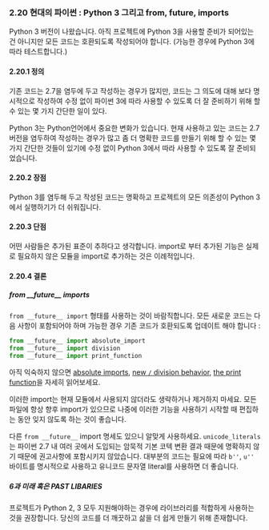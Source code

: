 <a id="s2.20-modern-python"></a>
<a id="modern-python"></a>
### 2.20 현대의 파이썬 : Python 3 그리고 from, __future__, imports

Python 3 버전이 나왔습니다. 아직 프로젝트에 Python 3을 사용할 준비가 되어있는 건 아니지만 모든 코드는 호환되도록 작성되어야 합니다. (가능한 경우에 Python 3에 따라 테스트합니다.)

<a id="s2.20.1-definition"></a>
#### 2.20.1 정의

기존 코드는 2.7을 염두에 두고 작성하는 경우가 많지만, 코드는 그 의도에 대해 보다 명시적으로 작성하여 수정 없이 파이썬 3에 따라 사용할 수 있도록 더 잘 준비하기 위해 할 수 있는 몇 가지 간단한 일이 있다.

Python 3는 Python언어에서 중요한 변화가 있습니다. 현재 사용하고 있는 코드는 2.7 버전을 염두하여 작성하는 경우가 많고 좀 더 명확한 코드를 만들기 위해 할 수 있는 몇 가지 간단한 것들이 있기에 수정 없이 Python 3에서 따라 사용할 수 있도록 잘 준비되었습니다.

<a id="s2.20.2-pros"></a>
#### 2.20.2 장점

Python 3를 염두해 두고 작성된 코드는 명확하고 프로젝트의 모든 의존성이 Python 3에서 실행하기가 더 쉬워집니다.

<a id="s2.20.3-cons"></a>
#### 2.20.3 단점

어떤 사람들은 추가된 표준이 추하다고 생각합니다. import로 부터 추가된 기능은 실제로 필요하지 않은 모듈을 import로 추가하는 것은 이례적입니다.

<a id="s2.20.4-decision"></a>
#### 2.20.4 결론

##### from \_\_future\_\_ imports

`from __future__ import` 형태를 사용하는 것이 바람직합니다. 모든 새로운 코드는 다음 사항이 포함되어야 하며 가능한 경우 기존 코드가 호환되도록 업데이트 해야 합니다 :

```python
from __future__ import absolute_import
from __future__ import division
from __future__ import print_function
```

아직 익숙하지 않으면  [absolute imports](https://www.python.org/dev/peps/pep-0328/), [new `/` division behavior](https://www.python.org/dev/peps/pep-0238/), [the print function](https://www.python.org/dev/peps/pep-3105/)을 자세히 읽어보세요.

이러한 import는 현재 모듈에서 사용되지 않더라도 생략하거나 제거하지 마세요. 모든 파일에 항상 향후 import가 있으므로 나중에 이러한 기능을 사용하기 시작할 때 편집하는 동안 잊지 않도록 하는 것이 좋습니다.

다른 `from __future__` import 명세도 있으니 알맞게 사용하세요. `unicode_literals`는 파이썬 2.7 내 여러 곳에서 도입되는 암묵적 기본 코텍 변환 결과 때문에 명확하지 않기 때문에 권고사항에 포함시키지 않았습니다. 대부분의 코드는 필요에 따라 `b''`, `u''` 바이트를 명시적으로 사용하고 유니코드 문자열 literal를 사용하면 더 좋습니다.

##### 6과 미래 혹은 PAST LIBARIES

프로젝트가 Python 2, 3 모두 지원해야하는 경우에 라이브러리를 적합하게 사용하는 것을 권장합니다. 당신의 코드를 더 깨끗하고 삶을 더 쉽게 만들기 위해 존재합니다.
